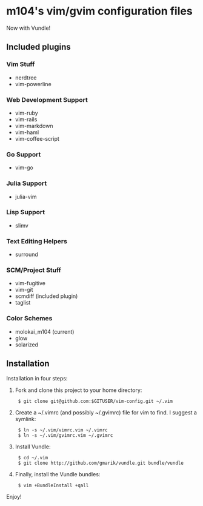 # m104's vim/gvim configuration files

Now with Vundle!

## Included plugins

### Vim Stuff

  + nerdtree
  + vim-powerline

### Web Development Support

  + vim-ruby
  + vim-rails
  + vim-markdown
  + vim-haml
  + vim-coffee-script

### Go Support

  + vim-go

### Julia Support

  + julia-vim

### Lisp Support

  + slimv

### Text Editing Helpers

  + surround

### SCM/Project Stuff

  + vim-fugitive
  + vim-git
  + scmdiff (included plugin)
  + taglist

### Color Schemes

  + molokai_m104 (current)
  + glow
  + solarized


## Installation

Installation in four steps:

1. Fork and clone this project to your home directory:

        $ git clone git@github.com:$GITUSER/vim-config.git ~/.vim

2. Create a ~/.vimrc (and possibly ~/.gvimrc) file for vim to find. I suggest a symlink:

        $ ln -s ~/.vim/vimrc.vim ~/.vimrc
        $ ln -s ~/.vim/gvimrc.vim ~/.gvimrc

3. Install Vundle:

        $ cd ~/.vim
        $ git clone http://github.com/gmarik/vundle.git bundle/vundle

4. Finally, install the Vundle bundles:

        $ vim +BundleInstall +qall

Enjoy!
